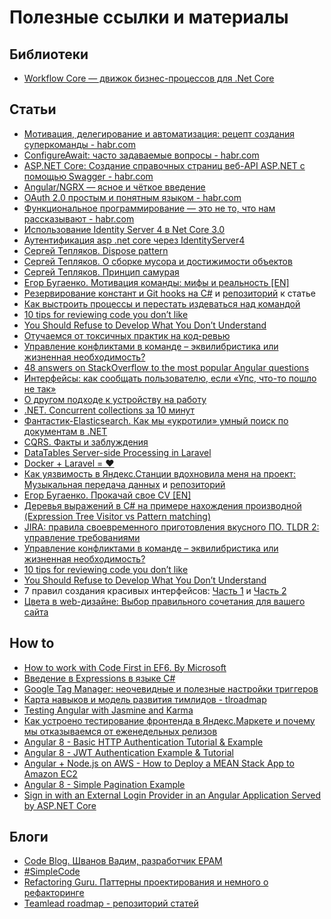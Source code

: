 # Полезные ссылки и материалы

## Библиотеки

- [Workflow Core — движок бизнес-процессов для .Net Core](https://github.com/avanpostid/workflow-core)

## Статьи

- [Мотивация, делегирование и автоматизация: рецепт создания суперкоманды - habr.com](https://habr.com/ru/company/oleg-bunin/blog/456512/)
- [ConfigureAwait: часто задаваемые вопросы - habr.com](https://habr.com/ru/post/482354/)
- [ASP.NET Core: Создание справочных страниц веб-API ASP.NET с помощью Swagger - habr.com](https://habr.com/ru/company/microsoft/blog/325872/)
- [Angular/NGRX — ясное и чёткое введение](https://medium.com/ngx/angular-ngrx-%D1%8F%D1%81%D0%BD%D0%BE%D0%B5-%D0%B8-%D1%87%D1%91%D1%82%D0%BA%D0%BE%D0%B5-%D0%B2%D0%B2%D0%B5%D0%B4%D0%B5%D0%BD%D0%B8%D0%B5-bdf1c97f44b2)
- [OAuth 2.0 простым и понятным языком - habr.com](https://habr.com/ru/company/mailru/blog/115163/)
- [Функциональное программирование — это не то, что нам рассказывают - habr.com](https://habr.com/ru/post/479238/)
- [Использование Identity Server 4 в Net Core 3.0](https://habr.com/ru/post/461433/)
- [Аутентификация asp .net core через IdentityServer4](https://habr.com/ru/post/426289/)
- [Сергей Тепляков. Dispose pattern](http://sergeyteplyakov.blogspot.com/2011/09/dispose-pattern.html)
- [Сергей Тепляков. О сборке мусора и достижимости объектов](http://sergeyteplyakov.blogspot.com/2013/08/blog-post_27.html)
- [Сергей Тепляков. Принцип самурая](http://sergeyteplyakov.blogspot.com/2011/09/blog-post_13.html)
- [Егор Бугаенко. Мотивация команды: мифы и реальность [EN]](https://www.yegor256.com/2015/03/02/team-morale-myths-and-reality.html)
- [Резервирование констант и Git hooks на C#](https://habr.com/ru/post/485218/) и [репозиторий](https://github.com/yakimovim/csharp-git-hooks) к статье
- [Как выстроить процессы и перестать издеваться над командой](https://habr.com/ru/post/473298/)
- [10 tips for reviewing code you don’t like](https://developers.redhat.com/blog/2019/07/08/10-tips-for-reviewing-code-you-dont-like/)
- [You Should Refuse to Develop What You Don’t Understand](https://www.fluentcpp.com/2019/07/09/you-should-refuse-to-develop-what-you-dont-understand/)
- [Отучаемся от токсичных практик на код-ревью](https://habr.com/ru/post/453968/)
- [Управление конфликтами в команде – эквилибристика или жизненная необходимость?](https://habr.com/ru/company/parallels/blog/461043/)
- [48 answers on StackOverflow to the most popular Angular questions](https://www.freecodecamp.org/news/48-answers-on-stack-overflow-to-the-most-popular-angular-questions-52f9eb430ab0/)
- [Интерфейсы: как сообщать пользователю, если «Упс, что-то пошло не так»](https://habr.com/ru/company/jugru/blog/353668/)
- [О другом подходе к устройству на работу](https://habr.com/ru/post/285362/)
- [.NET. Сoncurrent collections за 10 минут](https://habr.com/ru/post/473352/)
- [Фантастик-Elasticsearch. Как мы «укротили» умный поиск по документам в .NET](https://habr.com/ru/company/digdes/blog/351002/)
- [CQRS. Факты и заблуждения](https://habr.com/ru/post/347908/)
- [DataTables Server-side Processing in Laravel](https://shareurcodes.com/blog/laravel%20datatables%20server%20side%20processing)
- [Docker + Laravel = ❤](https://habr.com/ru/post/425101/)
- [Как уязвимость в Яндекс.Станции вдохновила меня на проект: Музыкальная передача данных](https://habr.com/ru/post/470293/) и [репозиторий](https://github.com/krupnikas/octave)
- [Егор Бугаенко. Прокачай свое CV [EN]](https://www.yegor256.com/2016/03/08/pimp-up-your-resume.html)
- [Деревья выражений в C# на примере нахождения производной (Expression Tree Visitor vs Pattern matching)](https://habr.com/ru/post/486972/)
- [JIRA: правила своевременного приготовления вкусного ПО. TLDR 2: управление требованиями](https://habr.com/ru/company/lanit/blog/486754/)
- [Управление конфликтами в команде – эквилибристика или жизненная необходимость?](https://habr.com/ru/company/parallels/blog/461043/)
- [10 tips for reviewing code you don’t like](https://developers.redhat.com/blog/2019/07/08/10-tips-for-reviewing-code-you-dont-like/)
- [You Should Refuse to Develop What You Don’t Understand](https://www.fluentcpp.com/2019/07/09/you-should-refuse-to-develop-what-you-dont-understand/)
- 7 правил создания красивых интерфейсов: [Часть 1](https://habr.com/ru/company/iloveip/blog/261857/) и [Часть 2](https://habr.com/ru/company/iloveip/blog/263061/)
- [Цвета в web-дизайне: Выбор правильного сочетания для вашего сайта](https://habr.com/ru/post/105250/)

## How to

- [How to work with Code First in EF6. By Microsoft](https://docs.microsoft.com/en-us/ef/ef6/modeling/code-first/migrations/teams)
- [Введение в Expressions в языке C#](https://sonyks2007.blogspot.com/2014/07/expressions-c.html)
- [Google Tag Manager: неочевидные и полезные настройки триггеров](https://habr.com/ru/company/netologyru/blog/475608/)
- [Карта навыков и модель развития тимлидов - tlroadmap](https://github.com/tlbootcamp/tlroadmap)
- [Testing Angular with Jasmine and Karma](https://scotch.io/tutorials/testing-angular-with-jasmine-and-karma-part-1)
- [Как устроено тестирование фронтенда в Яндекс.Маркете и почему мы отказываемся от еженедельных релизов](https://habr.com/ru/company/yandex/blog/478862/)
- [Angular 8 - Basic HTTP Authentication Tutorial & Example](https://jasonwatmore.com/post/2019/06/26/angular-8-basic-http-authentication-tutorial-example)
- [Angular 8 - JWT Authentication Example & Tutorial](https://jasonwatmore.com/post/2019/06/22/angular-8-jwt-authentication-example-tutorial)
- [Angular + Node.js on AWS - How to Deploy a MEAN Stack App to Amazon EC2](https://jasonwatmore.com/post/2019/12/02/angular-nodejs-on-aws-how-to-deploy-a-mean-stack-app-to-amazon-ec2)
- [Angular 8 - Simple Pagination Example](https://jasonwatmore.com/post/2019/06/18/angular-8-simple-pagination-example)
- [Sign in with an External Login Provider in an Angular Application Served by ASP.NET Core](https://www.blinkingcaret.com/2018/10/10/sign-in-with-an-external-login-provider-in-an-angular-application-served-by-asp-net-core/)

## Блоги

- [Code Blog. Шванов Вадим, разработчик EPAM](https://www.youtube.com/user/admshwan/videos)
- [#SimpleCode](https://www.youtube.com/user/admshwan/videos)
- [Refactoring Guru. Паттерны проектирования и немного о рефакторинге](https://refactoring.guru/ru)
- [Teamlead roadmap - репозиторий статей](https://github.com/tlbootcamp/tlroadmap)
